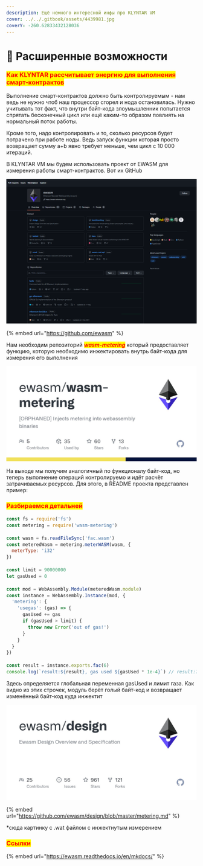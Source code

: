 ```yaml
---
description: Ещё немного интересной инфы про KLYNTAR VM
cover: ../../.gitbook/assets/4439981.jpg
coverY: -260.62833432128036
---
```


# 💪 Расширенные возможности

### <mark style="color:red;">**Как KLYNTAR рассчитывает энергию для выполнения смарт-контрактов**</mark>

Выполнение смарт-контрактов должно быть контролируемым - нам ведь не нужно чтоб наш процессор сгорел и нода остановилась. Нужно учитывать тот факт, что внутри байт-кода злоумышленник попытается спрятать бесконечный цикл или ещё каким-то образом повлиять на нормальный поток работы.

Кроме того, надо контролировать и то, сколько ресурсов будет потрачено при работе ноды. Ведь запуск функции которая просто возвращает сумму a+b явно требует меньше, чем цикл с 10 000 итераций.

В KLYNTAR VM мы будем использовать проект от EWASM для измерения работы смарт-контрактов. Вот их GitHub

![](<../../.gitbook/assets/image (1).png>)

{% embed url="https://github.com/ewasm" %}

Нам необходим репозиторий _<mark style="color:red;">**wasm-metering**</mark>_ который предоставляет функцию, которую необходимо инжектировать внутрь байт-кода для измерения его выполнения

![](../../.gitbook/assets/image.png)

На выходе мы получим  аналогичный по функционалу байт-код, но теперь выполнение операций контролируемо и идёт расчёт затрачиваемых ресурсов. Для этого, в README проекта представлен пример:

### <mark style="color:red;">**Разбираемся детальней**</mark>

```javascript
const fs = require('fs')
const metering = require('wasm-metering')

const wasm = fs.readFileSync('fac.wasm')
const meteredWasm = metering.meterWASM(wasm, {
  meterType: 'i32'
})

const limit = 90000000
let gasUsed = 0

const mod = WebAssembly.Module(meteredWasm.module)
const instance = WebAssembly.Instance(mod, {
  'metering': {
    'usegas': (gas) => {
      gasUsed += gas
      if (gasUsed > limit) {
        throw new Error('out of gas!')
      }
    }
  }
})

const result = instance.exports.fac(6)
console.log(`result:${result}, gas used ${gasUsed * 1e-4}`) // result:720, gas used 0.4177
```

Здесь определяется глобальная переменная gasUsed и лимит газа. Как видно из этих строчек, модуль берёт голый байт-код и возвращает изменённый байт-код куда инжектит&#x20;



![](<../../.gitbook/assets/image (52).png>)

{% embed url="https://github.com/ewasm/design/blob/master/metering.md" %}

\*сюда картинку с .wat файлом с инжектнутым измерением



### <mark style="color:red;">**Ссылки**</mark>

{% embed url="https://ewasm.readthedocs.io/en/mkdocs/" %}
